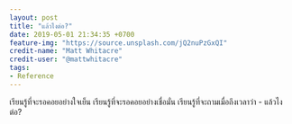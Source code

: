 ```yaml
---
layout: post
title: "แล้วไงต่อ?"
date: 2019-05-01 21:34:35 +0700
feature-img: "https://source.unsplash.com/jQ2nuPzGxQI"
credit-name: "Matt Whitacre"
credit-user: "@mattwhitacre"
tags:
- Reference
---
```

เรียนรู้ที่จะรอคอยอย่างใจเย็น เรียนรู้ที่จะรอคอยอย่างเชื่อมั่น เรียนรู้ที่จะถามเมื่อถึงเวลาว่า - แล้วไงต่อ?
